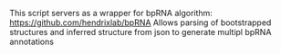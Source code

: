 This script servers as a wrapper for bpRNA algorithm: https://github.com/hendrixlab/bpRNA
Allows parsing of bootstrapped structures and inferred structure from json to generate multipl bpRNA annotations
